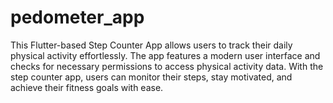 # pedometer_app

This Flutter-based Step Counter App allows users to track their daily physical activity effortlessly. The app features a modern user interface and checks for necessary permissions to access physical activity data. With the step counter app, users can monitor their steps, stay motivated, and achieve their fitness goals with ease.
